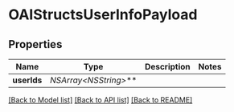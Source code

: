 # OAIStructsUserInfoPayload

## Properties
Name | Type | Description | Notes
------------ | ------------- | ------------- | -------------
**userIds** | **NSArray&lt;NSString*&gt;*** |  | 

[[Back to Model list]](../README.md#documentation-for-models) [[Back to API list]](../README.md#documentation-for-api-endpoints) [[Back to README]](../README.md)


